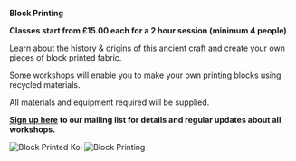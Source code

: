 **Block Printing**

**Classes start from £15.00 each for a 2 hour session (minimum 4 people)**

Learn about the history & origins of this ancient craft and create your own pieces of block printed fabric. 

Some workshops will enable you to make your own printing blocks using recycled materials.

 All materials and equipment required will be supplied.

**[Sign up here](/contact)  to our mailing list for details and regular updates about all workshops.**

![Block Printed Koi](http://textilesatthestablehouse.co.uk/assets/BlockPrintedKoi.jpg)
![Block Printing](http://textilesatthestablehouse.co.uk/assets/BlockPrinting.jpg)
